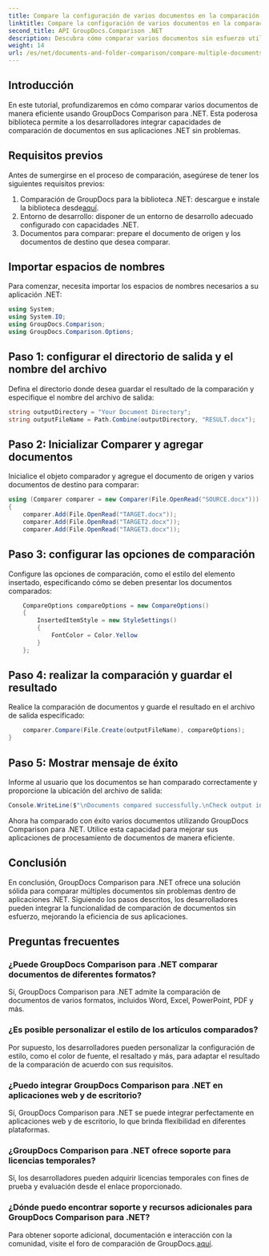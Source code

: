 ```yaml
---
title: Compare la configuración de varios documentos en la comparación de GroupDocs para .NET
linktitle: Compare la configuración de varios documentos en la comparación de GroupDocs para .NET
second_title: API GroupDocs.Comparison .NET
description: Descubra cómo comparar varios documentos sin esfuerzo utilizando GroupDocs Comparison para .NET. Siga nuestra guía paso a paso para un procesamiento de documentos sin problemas.
weight: 14
url: /es/net/documents-and-folder-comparison/compare-multiple-documents-settings-dotnet/
---
```

## Introducción
En este tutorial, profundizaremos en cómo comparar varios documentos de manera eficiente usando GroupDocs Comparison para .NET. Esta poderosa biblioteca permite a los desarrolladores integrar capacidades de comparación de documentos en sus aplicaciones .NET sin problemas.
## Requisitos previos
Antes de sumergirse en el proceso de comparación, asegúrese de tener los siguientes requisitos previos:
1.  Comparación de GroupDocs para la biblioteca .NET: descargue e instale la biblioteca desde[aquí](https://releases.groupdocs.com/comparison/net/).
2. Entorno de desarrollo: disponer de un entorno de desarrollo adecuado configurado con capacidades .NET.
3. Documentos para comparar: prepare el documento de origen y los documentos de destino que desea comparar.

## Importar espacios de nombres
Para comenzar, necesita importar los espacios de nombres necesarios a su aplicación .NET:
```csharp
using System;
using System.IO;
using GroupDocs.Comparison;
using GroupDocs.Comparison.Options;
```
## Paso 1: configurar el directorio de salida y el nombre del archivo
Defina el directorio donde desea guardar el resultado de la comparación y especifique el nombre del archivo de salida:
```csharp
string outputDirectory = "Your Document Directory";
string outputFileName = Path.Combine(outputDirectory, "RESULT.docx");
```
## Paso 2: Inicializar Comparer y agregar documentos
Inicialice el objeto comparador y agregue el documento de origen y varios documentos de destino para comparar:
```csharp
using (Comparer comparer = new Comparer(File.OpenRead("SOURCE.docx")))
{
    comparer.Add(File.OpenRead("TARGET.docx"));
    comparer.Add(File.OpenRead("TARGET2.docx"));
    comparer.Add(File.OpenRead("TARGET3.docx"));
```
## Paso 3: configurar las opciones de comparación
Configure las opciones de comparación, como el estilo del elemento insertado, especificando cómo se deben presentar los documentos comparados:
```csharp
    CompareOptions compareOptions = new CompareOptions()
    {
        InsertedItemStyle = new StyleSettings()
        {
            FontColor = Color.Yellow
        }
    };
```
## Paso 4: realizar la comparación y guardar el resultado
Realice la comparación de documentos y guarde el resultado en el archivo de salida especificado:
```csharp
    comparer.Compare(File.Create(outputFileName), compareOptions);
}
```
## Paso 5: Mostrar mensaje de éxito
Informe al usuario que los documentos se han comparado correctamente y proporcione la ubicación del archivo de salida:
```csharp
Console.WriteLine($"\nDocuments compared successfully.\nCheck output in {outputDirectory}.");
```
Ahora ha comparado con éxito varios documentos utilizando GroupDocs Comparison para .NET. Utilice esta capacidad para mejorar sus aplicaciones de procesamiento de documentos de manera eficiente.

## Conclusión
En conclusión, GroupDocs Comparison para .NET ofrece una solución sólida para comparar múltiples documentos sin problemas dentro de aplicaciones .NET. Siguiendo los pasos descritos, los desarrolladores pueden integrar la funcionalidad de comparación de documentos sin esfuerzo, mejorando la eficiencia de sus aplicaciones.
## Preguntas frecuentes
### ¿Puede GroupDocs Comparison para .NET comparar documentos de diferentes formatos?
Sí, GroupDocs Comparison para .NET admite la comparación de documentos de varios formatos, incluidos Word, Excel, PowerPoint, PDF y más.
### ¿Es posible personalizar el estilo de los artículos comparados?
Por supuesto, los desarrolladores pueden personalizar la configuración de estilo, como el color de fuente, el resaltado y más, para adaptar el resultado de la comparación de acuerdo con sus requisitos.
### ¿Puedo integrar GroupDocs Comparison para .NET en aplicaciones web y de escritorio?
Sí, GroupDocs Comparison para .NET se puede integrar perfectamente en aplicaciones web y de escritorio, lo que brinda flexibilidad en diferentes plataformas.
### ¿GroupDocs Comparison para .NET ofrece soporte para licencias temporales?
Sí, los desarrolladores pueden adquirir licencias temporales con fines de prueba y evaluación desde el enlace proporcionado.
### ¿Dónde puedo encontrar soporte y recursos adicionales para GroupDocs Comparison para .NET?
 Para obtener soporte adicional, documentación e interacción con la comunidad, visite el foro de comparación de GroupDocs.[aquí](https://forum.groupdocs.com/c/comparison/12).